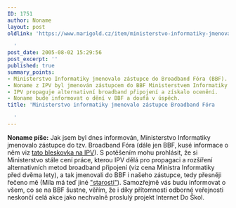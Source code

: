 ```yaml
---
ID: 1751
author: Noname
layout: post
oldlink: 'https://www.marigold.cz/item/ministerstvo-informatiky-jmenovalo-zastupce-broadband-fora

  '
post_date: 2005-08-02 15:29:56
post_excerpt: ''
published: true
summary_points:
- Ministerstvo Informatiky jmenovalo zástupce do Broadband Fóra (BBF).
- Noname z IPV byl jmenován zástupcem do BBF Ministerstvem Informatiky.
- IPV propaguje alternativní broadband připojení a získalo ocenění.
- Noname bude informovat o dění v BBF a doufá v úspěch.
title: 'Ministerstvo informatiky jmenovalo zástupce Broadband Fóra

  '
---
```


<p><strong>Noname píše:</strong> Jak jsem byl dnes informován, Ministerstvo Informatiky jmenovalo zástupce do tzv. Broadband Fóra (dále jen BBF, kusé informace o něm viz <a href="http://www.internetprovsechny.cz/blesk.php?cbl=202">tato bleskovka na IPV</a>). S potěšením mohu prohlásit, že si Ministerstvo stále cení  práce, kterou IPV dělá pro propagaci a rozšíření alternativních metod broadband připojení (viz cena Ministra Informatiky před dvěma lety), a tak jmenovali do BBF i našeho zástupce, tedy přesněji řečeno mě (Míla má teď jiné <a href="http://www.internetprovsechny.cz/blesk.php?cbl=201">"starosti"</a>). Samozřejmě vás budu informovat o všem, co se na BBF šustne, věřím, že i díky přítomnosti odborné veřejnosti neskončí celá akce jako nechvalně proslulý projekt Internet Do Škol.</p>